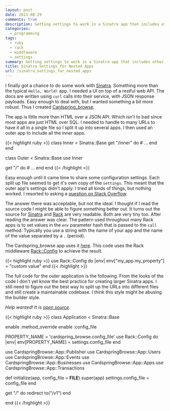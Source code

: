 ```yaml
---
layout: post
date: 2013-08-29
comments: true
description: Getting settings to work in a Sinatra app that includes other Sinatra apps can be done a lot easier than you think using the Rack::Config middleware.
categories:
  - programming
tags:
  - ruby
  - rack
  - middleware
  - settings
summary: Getting settings to work in a Sinatra app that includes other Sinatra apps can be done a lot easier than you think using the Rack::Config middleware. I show how I created a Sinatra app with several nested Sinatra apps. And how I solved the issue with using a shared settings value from outer apps to the inner apps.
title: Sinatra Settings for Nested Apps
url: /sinatra_settings_for_nested_apps
---
```


I finally got a chance to do some work with [Sinatra][]. Something more than the typical `Hello, World!` app. I needed a UI on top of a restful web API. The docs are written using `curl` calls into their service, with JSON response payloads. Easy enough to deal with, but I wanted something a bit more robust. Thus I created [Cardspring_browse][].

The app is little more than HTML over a JSON API. Which isn't to bad since most apps are just HTML over SQL. I needed to handle to many URLs to have it all in a single file so I split it up into several apps. I then used an outer app to include all the inner apps.

{{< highlight ruby >}}
class Inner < Sinatra::Base
  get "/inner" do
    # ...
  end
end

class Outer < Sinatra::Base
  use Inner

  get "/" do
    # ...
  end
end
{{< /highlight >}}

Easy enough until it came time to share some configuration settings.  Each split up file seemed to get it's own copy of the `settings`. This meant that the outer app's settings didn't apply. I tried all kinds of things, but nothing worked. I resorted to asking a [question on Stack Overflow][2].

The answer there was acceptable, but not the ideal. I thought if I read the source code I might be able to figure something better out. It turns out the source for [Sinatra][3] and [Rack][] are very readable. Both are very tiny too. After reading the answer was clear. The pattern used throughout many Rack apps is to set values in the `env` parameter hash that is passed to the `call` method. Typically you use a string with the name of your app and the name of the value separated by a `.` (period).

The Cardspring_browse app uses it [here][1]. This code uses the Rack middleware [Rack::Config][4] to achieve the result.

{{< highlight ruby >}}
use Rack::Config do |env|
  env["my_app.my_property"] = "custom value"
end
{{< /highlight >}}

The full code for the outer application is the following. From the looks of the code I don't yet know the best practice for creating larger Sinatra apps. I still need to figure out the best way to split up the URLs into different files and still create a maintainable codebase. I think this style might be abusing the builder style.

*Help wanted! It is [open source][5].*

{{< highlight ruby >}}
class Application < Sinatra::Base

  enable :method_override
  enable :config_file

  PROPERTY_NAME = 'cardspring_browse.config_file'
  use Rack::Config do |env|
    env[PROPERTY_NAME] = settings.config_file
  end

  use CardspringBrowse::App::Publisher
  use CardspringBrowse::App::Users
  use CardspringBrowse::App::Events
  use CardspringBrowse::App::Businesses
  use CardspringBrowse::App::Apps
  use CardspringBrowse::App::Transactions

  def initialize(app, config_file = __FILE__)
    super(app)
    settings.config_file = config_file
  end

  get "/" do
    redirect to("/v1")
  end

end
{{< /highlight >}}

[1]: https://github.com/jjasonclark/cardspring_browse/blob/intro_blog_post/lib/cardspring_browse/application.rb#L15-L18
[2]: http://stackoverflow.com/questions/18320823/sharing-yaml-config-files-between-sinatra-and-rails
[3]: http:github.com/sinatra/sinatra
[4]: https://github.com/rack/rack/blob/master/lib/rack/config.rb
[5]: https://github.com/jjasonclark/cardspring_browse/blob/intro_blog_post/LICENSE.txt
[sinatra]: http://sinatrarb.com
[cardspring_browse]: https://github.com/jjasonclark/cardspring_browse
[rack]: http://github.com/rack/rack
